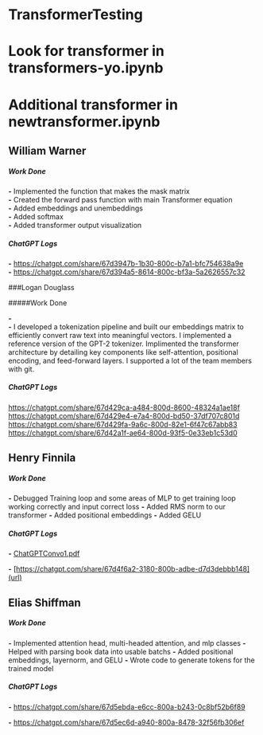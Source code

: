# TransformerTesting
# Look for transformer in transformers-yo.ipynb
# Additional transformer in newtransformer.ipynb

## William Warner

##### Work Done

**-** Implemented the function that makes the mask matrix <br>
**-** Created the forward pass function with main Transformer equation<br>
**-** Added embeddings and unembeddings <br>
**-** Added softmax <br>
**-** Added transformer output visualization <br>

##### ChatGPT Logs

**-** https://chatgpt.com/share/67d3947b-1b30-800c-b7a1-bfc754638a9e <br>
**-** https://chatgpt.com/share/67d394a5-8614-800c-bf3a-5a2626557c32 <br>


###Logan Douglass 

#####Work Done 

**-**  
**-** I developed a tokenization pipeline and built our embeddings matrix to efficiently convert raw text into meaningful vectors.
I implemented a reference version of the GPT-2 tokenizer.
Implimented the transformer architecture by detailing key components like self-attention, positional encoding, and feed-forward layers.
I supported a lot of the team members with git.
##### ChatGPT Logs
https://chatgpt.com/share/67d429ca-a484-800d-8600-48324a1ae18f
https://chatgpt.com/share/67d429e4-e7a4-800d-bd50-37df707c801d
https://chatgpt.com/share/67d429fa-9a6c-800d-82e1-6f47c67abb83
https://chatgpt.com/share/67d42a1f-ae64-800d-93f5-0e33eb1c53d0

## Henry Finnila

##### Work Done

**-** Debugged Training loop and some areas of MLP to get training loop working correctly and input correct loss
**-** Added RMS norm to our transformer
**-** Added positional embeddings
**-** Added GELU

##### ChatGPT Logs

**-** [ChatGPTConvo1.pdf](https://github.com/user-attachments/files/19257780/ChatGPTConvo1.pdf)

**-** [https://chatgpt.com/share/67d4f6a2-3180-800b-adbe-d7d3debbb148](url)


## Elias Shiffman

##### Work Done

**-** Implemented attention head, multi-headed attention, and mlp classes
**-** Helped with parsing book data into usable batchs
**-** Added positional embeddings, layernorm, and GELU
**-** Wrote code to generate tokens for the trained model

##### ChatGPT Logs

**-** https://chatgpt.com/share/67d5ebda-e6cc-800a-b243-0c8bf52b6f89 <br>

**-** https://chatgpt.com/share/67d5ec6d-a940-800a-8478-32f56fb306ef <br>

